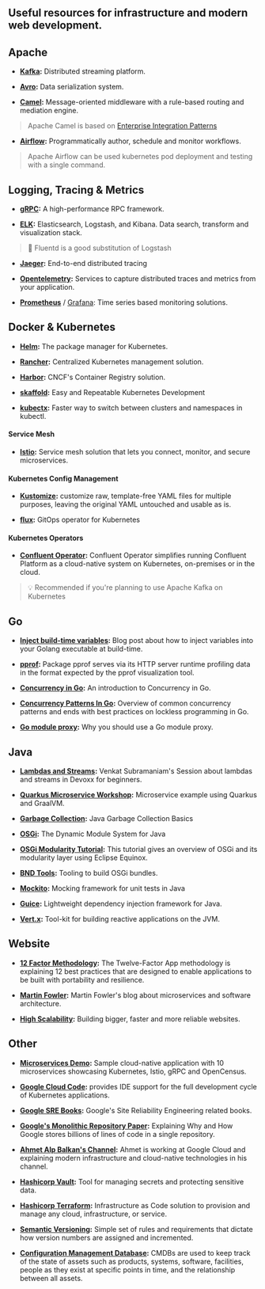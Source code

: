 ## Useful resources for infrastructure and modern web development.

## Apache

- **[Kafka](https://kafka.apache.org/):** 
 Distributed streaming platform.
 
- **[Avro](https://avro.apache.org/):** 
 Data serialization system.
  
- **[Camel](https://camel.apache.org/):** 
 Message-oriented middleware with a rule-based routing and mediation engine.

> Apache Camel is based on [Enterprise Integration Patterns](https://www.enterpriseintegrationpatterns.com/patterns/messaging/)

- **[Airflow](https://airflow.apache.org/):** 
 Programmatically author, schedule and monitor workflows.
 
> Apache Airflow can be used kubernetes pod deployment and testing with a single command.

## Logging, Tracing & Metrics

- **[gRPC](https://grpc.io/):** 
A high-performance RPC framework.

- **[ELK](https://www.elastic.co/what-is/elk-stack):** 
Elasticsearch, Logstash, and Kibana. Data search, transform and visualization stack.

> 🔄 Fluentd is a good substitution of Logstash

- **[Jaeger](https://www.jaegertracing.io/):** 
End-to-end distributed tracing

- **[Opentelemetry](https://opentelemetry.io/):** 
Services to capture distributed traces and metrics from your application.

- **[Prometheus](https://prometheus.io/)** / [Grafana](https://grafana.com/): 
Time series based monitoring solutions.

## Docker & Kubernetes

- **[Helm](https://helm.sh/):** The package manager for Kubernetes.

- **[Rancher](https://rancher.com/):** Centralized Kubernetes management solution.

- **[Harbor](https://goharbor.io/):** CNCF's Container Registry solution.

- **[skaffold](https://github.com/GoogleContainerTools/skaffold/):** Easy and Repeatable Kubernetes Development 

- **[kubectx](https://github.com/ahmetb/kubectx/):** Faster way to switch between clusters and namespaces in kubectl.

#### Service Mesh

- **[Istio](https://istio.io/):** Service mesh solution that lets you connect, monitor, and secure microservices.

#### Kubernetes Config Management

- **[Kustomize](https://github.com/kubernetes-sigs/kustomize):**
customize raw, template-free YAML files for multiple purposes, leaving the original YAML untouched and usable as is.

- **[flux](https://fluxcd.io/):** GitOps operator for Kubernetes

#### Kubernetes Operators

- **[Confluent Operator](https://www.confluent.io/confluent-operator/):** Confluent Operator simplifies running Confluent Platform as a cloud-native system on Kubernetes, on-premises or in the cloud.

> 💡 Recommended if you're planning to use Apache Kafka on Kubernetes

## Go

- **[Inject build-time variables](https://blog.alexellis.io/inject-build-time-vars-golang/):**
 Blog post about how to inject variables into your Golang executable at build-time. 

- **[pprof](https://golang.org/pkg/net/http/pprof/):**
Package pprof serves via its HTTP server runtime profiling data in the format expected by the pprof visualization tool.

- **[Concurrency in Go](https://www.youtube.com/watch?v=LvgVSSpwND8):**
An introduction to Concurrency in Go.

- **[Concurrency Patterns In Go](https://www.youtube.com/watch?v=YEKjSzIwAdA):**
Overview of common concurrency patterns and ends with best practices on lockless programming in Go.

- **[Go module proxy](https://arslan.io/2019/08/02/why-you-should-use-a-go-module-proxy/):**
Why you should use a Go module proxy.

## Java

- **[Lambdas and Streams](https://www.youtube.com/watch?v=1OpAgZvYXLQ):** 
 Venkat Subramaniam's Session about lambdas and streams in Devoxx for beginners.

- **[Quarkus Microservice Workshop](https://quarkus.io/quarkus-workshops/super-heroes/):**
  Microservice example using Quarkus and GraalVM.
  
- **[Garbage Collection](https://www.oracle.com/webfolder/technetwork/tutorials/obe/java/gc01/index.html):**
  Java Garbage Collection Basics
  
- **[OSGi](https://www.osgi.org/):** The Dynamic Module System for Java

- **[OSGi Modularity Tutorial](https://www.vogella.com/tutorials/OSGi/article.html):** This tutorial gives an overview of OSGi and its modularity layer using Eclipse Equinox.

- **[BND Tools](https://bndtools.org/):** Tooling to build OSGi bundles.

- **[Mockito](https://github.com/mockito/mockito):** 
Mocking framework for unit tests in Java

- **[Guice](https://github.com/google/guice):** 
 Lightweight dependency injection framework for Java.
 
- **[Vert.x](https://vertx.io/):** 
 Tool-kit for building reactive applications on the JVM.

## Website
- **[12 Factor Methodology](https://www.12factor.net/):**
The Twelve-Factor App methodology is explaining 12 best practices that are designed to enable applications to be built with portability and resilience.

- **[Martin Fowler](https://martinfowler.com/):**
Martin Fowler's blog about microservices and software architecture.

- **[High Scalability](http://highscalability.com/):**
Building bigger, faster and more reliable websites.

## Other

- **[Microservices Demo](https://github.com/GoogleCloudPlatform/microservices-demo):** 
Sample cloud-native application with 10 microservices showcasing Kubernetes, Istio, gRPC and OpenCensus.

- **[Google Cloud Code](https://cloud.google.com/code):**
provides IDE support for the full development cycle of Kubernetes applications.

- **[Google SRE Books](https://landing.google.com/sre/books/):**
Google's Site Reliability Engineering related books.

- **[Google's Monolithic Repository Paper](https://research.google/pubs/pub45424/):**
Explaining Why and How Google stores billions of lines of code in a single repository.

- **[Ahmet Alp Balkan's Channel](https://www.youtube.com/channel/UC6LgxY4YwVoE1F-v8sT9Jaw):** 
Ahmet is working at Google Cloud and explaining modern infrastructure and cloud-native technologies in his channel.

- **[Hashicorp Vault](https://www.vaultproject.io/):**
Tool for managing secrets and protecting sensitive data.

- **[Hashicorp Terraform](https://www.terraform.io/):**
Infrastructure as Code solution to provision and manage any cloud, infrastructure, or service.

- **[Semantic Versioning](https://semver.org/):**
Simple set of rules and requirements that dictate how version numbers are assigned and incremented.

- **[Configuration Management Database](https://en.wikipedia.org/wiki/Configuration_management_database):**
CMDBs are used to keep track of the state of assets such as products, systems, software, facilities, people as they exist at specific points in time, and the relationship between all assets.